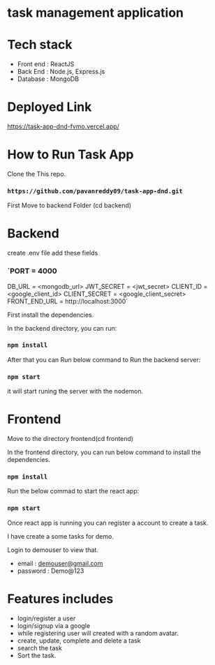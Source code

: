 # task management application

# Tech stack
- Front end : ReactJS
- Back End : Node.js, Express.js
- Database : MongoDB

# Deployed Link
https://task-app-dnd-fvmo.vercel.app/
# How to Run Task App
Clone the This repo.

### `https://github.com/pavanreddy09/task-app-dnd.git`

First Move to backend Folder (cd backend)
# Backend
create .env file add these fields 
### `PORT = 4000
DB_URL = <mongodb_url>
JWT_SECRET = <jwt_secret>
CLIENT_ID = <google_client_id>
CLIENT_SECRET = <google_client_secret>
FRONT_END_URL = http://localhost:3000`

First install the dependencies.

In the backend directory, you can run:
### `npm install`

After that you can Run below command to Run the backend server:
### `npm start`
it will start runing the server with the nodemon.

# Frontend
Move to the directory frontend(cd frontend)

In the frontend directory, you can run below command to install the dependencies.
### `npm install`

Run the below commad to start the react app:
### `npm start`

Once react app is running you can register a account to create a task.

I have create a some tasks for demo.

Login to demouser to view that.

- email : demouser@gmail.com
- password : Demo@123

# Features includes 
- login/register a user
- login/signup via a google
- while registering user will created with a random avatar.
- create, update, complete and delete a task
- search the task
- Sort the task.
